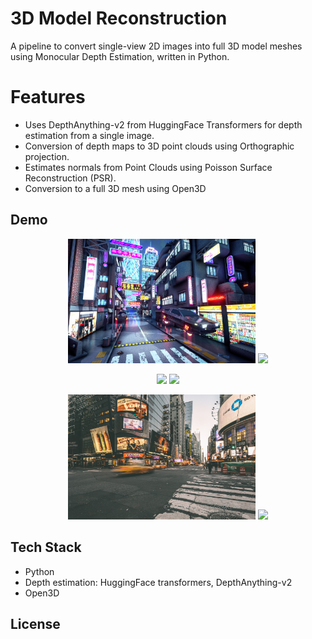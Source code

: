 # 3D Model Reconstruction

A pipeline to convert single-view 2D images into full 3D model meshes using Monocular Depth Estimation, written in Python.

# Features

- Uses DepthAnything-v2 from HuggingFace Transformers for depth estimation from a single image.
- Conversion of depth maps to 3D point clouds using Orthographic projection.
- Estimates normals from Point Clouds using Poisson Surface Reconstruction (PSR).
- Conversion to a full 3D mesh using Open3D

## Demo

<p align="center">
  <img src="images/img_0.jpg" width="300"/>
  <img src="demo/cyberpunk.gif" width="300"/>
</p>

<p align="center">
  <img src="images/img_1.jpg" width="300"/>
  <img src="demo/car.gif" width="300"/>
</p>

<p align="center">
  <img src="images/img_2.jpg" width="300"/>
  <img src="demo/citystreet.gif" width="300"/>
</p>

## Tech Stack

- Python
- Depth estimation: HuggingFace transformers, DepthAnything-v2
- Open3D

## License
